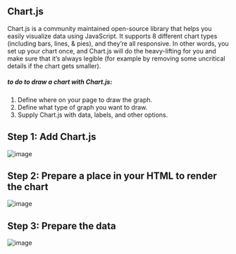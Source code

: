 ## Chart.js
Chart.js is a community maintained open-source library that helps you easily visualize data using JavaScript.
It supports 8 different chart types (including bars, lines, & pies), and they’re all responsive. In other words, you set up your chart once, and Chart.js will do the heavy-lifting for you and make sure that it’s always legible (for example by removing some uncritical details if the chart gets smaller).
##### to do to draw a chart with Chart.js:
1. Define where on your page to draw the graph.
2. Define what type of graph you want to draw.
3. Supply Chart.js with data, labels, and other options.
## Step 1: Add Chart.js
![image](https://user-images.githubusercontent.com/82366428/118720194-2bc6be80-b7de-11eb-971c-2f8392ec049d.png)

## Step 2: Prepare a place in your HTML to render the chart
 ![image](https://user-images.githubusercontent.com/82366428/118720278-4862f680-b7de-11eb-9260-af67b59ed281.png)

 ## Step 3: Prepare the data

![image](https://user-images.githubusercontent.com/82366428/118720393-64669800-b7de-11eb-98d2-b73c77b2367f.png)
